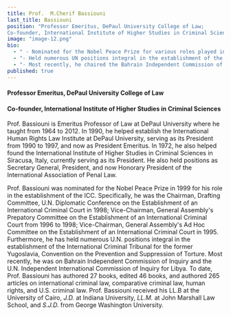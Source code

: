 ```yaml
---
title: Prof.  M.Cherif Bassiouni
last_title: Bassiouni
position: "Professor Emeritus, DePaul University College of Law; 
Co-founder, International Institute of Higher Studies in Criminal Sciences"
image: "image-12.png"
bio: 
  - " - Nominated for the Nobel Peace Prize for various roles played in the establishment of the International Criminal Court (1998)<br />"
  - "- Held numerous UN positions integral in the establishment of the International Criminal Tribunal for the former Yugoslavia and the Convention on the Prevention and Suppression of Torture<br />"
  - "- Most recently, he chaired the Bahrain Independent Commission of Inquiry and the UN Independent International Commission of Inquiry for Libya<br />"
published: true
---
```


#### Professor Emeritus, DePaul University College of Law

#### Co-founder, International Institute of Higher Studies in Criminal Sciences
Prof. Bassiouni is Emeritus Professor of Law at DePaul University where he taught from 1964 to 2012. In 1990, he helped establish the International Human Rights Law Institute at DePaul University, serving as its President from 1990 to 1997, and now as President Emeritus. In 1972, he also helped found the International Institute of Higher Studies in Criminal Sciences in Siracusa, Italy, currently serving as its President. He also held positions as Secretary General, President, and now Honorary President of the International Association of Penal Law. 

Prof. Bassiouni was nominated for the Nobel Peace Prize in 1999 for his role in the establishment of the ICC. Specifically, he was the Chairman, Drafting Committee, U.N. Diplomatic Conference on the Establishment of an International Criminal Court in 1998; Vice-Chairman, General Assembly's Prepatory Committee on the Establishment of an International Criminal Court from 1996 to 1998; Vice-Chairman, General Assembly's Ad Hoc Committee on the Establishment of an International Criminal Court in 1995. Furthermore, he has held numerous U.N. positions integral in the establishment of the International Criminal Tribunal for the former Yugoslavia, Convention on the Prevention and Suppression of Torture. Most recently, he was on Bahrain Independent Commission of Inquiry and the U.N. Independent International Commission of Inquiry for Libya. To date, Prof. Bassiouni has authored 27 books, edited 46 books, and authored 265 articles on international criminal law, comparative criminal law, human rights, and U.S. criminal law. Prof. Bassiouni received his LL.B at the University of Cairo, _J.D._ at Indiana University, _LL.M._ at John Marshall Law School, and _S.J.D._ from George Washington University.
